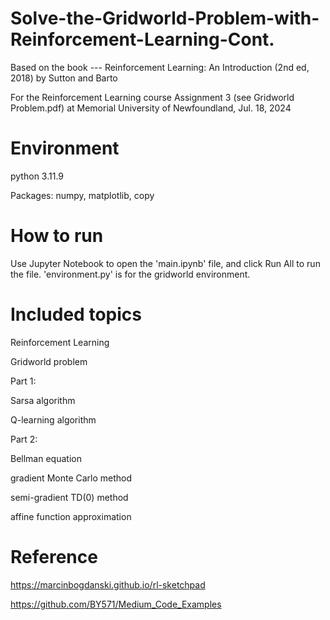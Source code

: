 # Solve-the-Gridworld-Problem-with-Reinforcement-Learning-Cont.
Based on the book --- Reinforcement Learning: An Introduction (2nd ed, 2018) by Sutton and Barto

For the Reinforcement Learning course Assignment 3 (see Gridworld Problem.pdf) at Memorial University of Newfoundland, Jul. 18, 2024

# Environment
python 3.11.9

Packages: numpy, matplotlib, copy

# How to run
Use Jupyter Notebook to open the 'main.ipynb' file, and click Run All to run the file. 'environment.py' is for the gridworld environment.

# Included topics
Reinforcement Learning

Gridworld problem

Part 1:

Sarsa algorithm

Q-learning algorithm

Part 2:

Bellman equation

gradient Monte Carlo method

semi-gradient TD(0) method

affine function approximation

# Reference
https://marcinbogdanski.github.io/rl-sketchpad

https://github.com/BY571/Medium_Code_Examples
